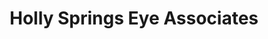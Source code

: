 ---
title: "Holly Springs Eye Associates"
url: /holly-springs/holly-springs-eye-associates/
shop: optician
---